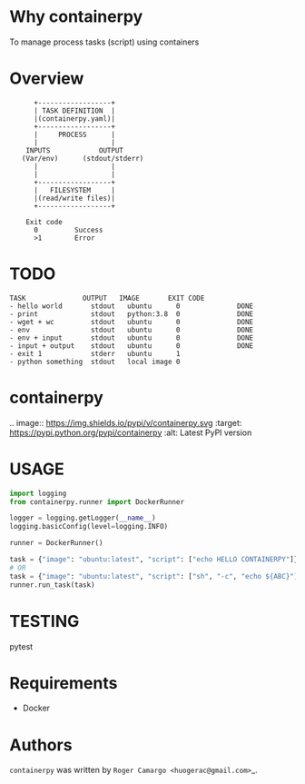 # Why containerpy
To manage process tasks (script) using containers

# Overview
```
      +------------------+
      | TASK DEFINITION  |
      |(containerpy.yaml)|
      +------------------+
      |     PROCESS      |
      |                  |
    INPUTS            OUTPUT 
   (Var/env)      (stdout/stderr)
      |                  |
      |                  |
      +------------------+
      |   FILESYSTEM     |
      |(read/write files)|
      +------------------+

    Exit code
      0         Success
      >1        Error
```

# TODO
```
TASK              OUTPUT   IMAGE       EXIT CODE
- hello world       stdout   ubuntu      0              DONE
- print             stdout   python:3.8  0              DONE
- wget + wc         stdout   ubuntu      0              DONE
- env               stdout   ubuntu      0              DONE
- env + input       stdout   ubuntu      0              DONE
- input + output    stdout   ubuntu      0              DONE
- exit 1            stderr   ubuntu      1
- python something  stdout   local image 0
```

containerpy
===========

.. image:: https://img.shields.io/pypi/v/containerpy.svg
    :target: https://pypi.python.org/pypi/containerpy
    :alt: Latest PyPI version


# USAGE

```python
import logging
from containerpy.runner import DockerRunner

logger = logging.getLogger(__name__)
logging.basicConfig(level=logging.INFO)

runner = DockerRunner()

task = {"image": "ubuntu:latest", "script": ["echo HELLO CONTAINERPY"]}
# OR
task = {"image": "ubuntu:latest", "script": ["sh", "-c", "echo ${ABC}"], "inputs": [{"ABC": "100"}] }
runner.run_task(task)
```

# TESTING

pytest


# Requirements

- Docker



# Authors

`containerpy` was written by `Roger Camargo <huogerac@gmail.com>`_.
